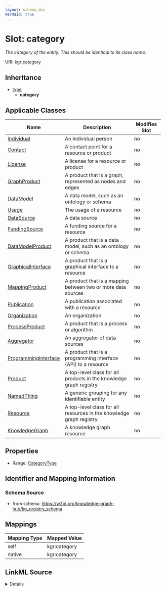 ```yaml
---
layout: schema_doc
mermaid: true
---
```




# Slot: category


_The category of the entity. This should be identical to its class name._





URI: [kgr:category](https://w3id.org/bridge2ai/data-sheets-schema/category)




## Inheritance

* [type](type.html)
    * **category**






## Applicable Classes

| Name | Description | Modifies Slot |
| --- | --- | --- |
| [Individual](Individual.html) | An individual person |  no  |
| [Contact](Contact.html) | A contact point for a resource or product |  no  |
| [License](License.html) | A license for a resource or product |  no  |
| [GraphProduct](GraphProduct.html) | A product that is a graph, represented as nodes and edges |  no  |
| [DataModel](DataModel.html) | A data model, such as an ontology or schema |  no  |
| [Usage](Usage.html) | The usage of a resource |  no  |
| [DataSource](DataSource.html) | A data source |  no  |
| [FundingSource](FundingSource.html) | A funding source for a resource |  no  |
| [DataModelProduct](DataModelProduct.html) | A product that is a data model, such as an ontology or schema |  no  |
| [GraphicalInterface](GraphicalInterface.html) | A product that is a graphical interface to a resource |  no  |
| [MappingProduct](MappingProduct.html) | A product that is a mapping between two or more data sources |  no  |
| [Publication](Publication.html) | A publication associated with a resource |  no  |
| [Organization](Organization.html) | An organization |  no  |
| [ProcessProduct](ProcessProduct.html) | A product that is a process or algorithm |  no  |
| [Aggregator](Aggregator.html) | An aggregator of data sources |  no  |
| [ProgrammingInterface](ProgrammingInterface.html) | A product that is a programming interface (API) to a resource |  no  |
| [Product](Product.html) | A top-level class for all products in the knowledge graph registry |  no  |
| [NamedThing](NamedThing.html) | A generic grouping for any identifiable entity |  no  |
| [Resource](Resource.html) | A top-level class for all resources in the knowledge graph registry |  no  |
| [KnowledgeGraph](KnowledgeGraph.html) | A knowledge graph resource |  no  |







## Properties

* Range: [CategoryType](CategoryType.html)





## Identifier and Mapping Information







### Schema Source


* from schema: https://w3id.org/knowledge-graph-hub/kg_registry_schema




## Mappings

| Mapping Type | Mapped Value |
| ---  | ---  |
| self | kgr:category |
| native | kgr:category |




## LinkML Source

<details>
```yaml
name: category
description: The category of the entity. This should be identical to its class name.
from_schema: https://w3id.org/knowledge-graph-hub/kg_registry_schema
rank: 1000
is_a: type
domain: NamedThing
alias: category
domain_of:
- NamedThing
- Contact
range: category_type

```
</details>
